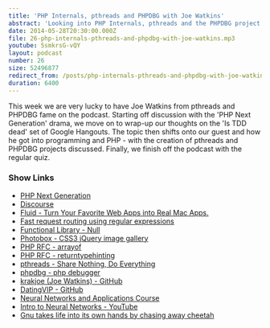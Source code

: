 ```yaml
---
title: 'PHP Internals, pthreads and PHPDBG with Joe Watkins'
abstract: 'Looking into PHP Internals, pthreads and the PHPDBG project.'
date: 2014-05-28T20:30:00.000Z
file: 26-php-internals-pthreads-and-phpdbg-with-joe-watkins.mp3
youtube: 5smkrsG-vQY
layout: podcast
number: 26
size: 52496877
redirect_from: /posts/php-internals-pthreads-and-phpdbg-with-joe-watkins/
duration: 6400
---
```


This week we are very lucky to have Joe Watkins from pthreads and PHPDBG fame on the podcast.
Starting off discussion with the 'PHP Next Generation' drama, we move on to wrap-up our thoughts on the 'Is TDD dead' set of Google Hangouts.
The topic then shifts onto our guest and how he got into programming and PHP - with the creation of pthreads and PHPDBG projects discussed.
Finally, we finish off the podcast with the regular quiz.

### Show Links

- [PHP Next Generation](http://php.net/archive/2014.php#id2014-05-27-1)
- [Discourse](http://www.discourse.org/)
- [Fluid - Turn Your Favorite Web Apps into Real Mac Apps.](http://fluidapp.com/)
- [Fast request routing using regular expressions](http://nikic.github.io/2014/02/18/Fast-request-routing-using-regular-expressions.html)
- [Functional Library - Null](https://igor.io/2014/01/10/functional-library-null.html)
- [Photobox - CSS3 jQuery image gallery](http://dropthebit.com/500/photobox-css3-image-gallery-jquery-plugin/)
- [PHP RFC - arrayof](https://wiki.php.net/rfc/arrayof)
- [PHP RFC - returntypehinting](https://wiki.php.net/rfc/returntypehinting)
- [pthreads - Share Nothing, Do Everything](http://pthreads.org/)
- [phpdbg - php debugger](http://phpdbg.com/)
- [krakjoe (Joe Watkins) - GitHub](https://github.com/krakjoe)
- [DatingVIP - GitHub](https://github.com/DatingVIP)
- [Neural Networks and Applications Course](http://freevideolectures.com/Course/2677/Neural-Networks-and-Applications)
- [Intro to Neural Networks - YouTube](https://www.youtube.com/watch?v=DG5-UyRBQD4&feature=youtu.be)
- [Gnu takes life into its own hands by chasing away cheetah](http://www.dailymail.co.uk/news/article-2640428/Gnu-think-The-moment-fearless-gnu-takes-life-hands-chasing-away-cheetah.html)
